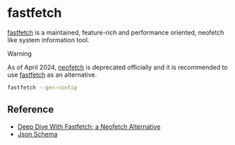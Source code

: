 # fastfetch

[fastfetch](https://github.com/fastfetch-cli/fastfetch) is a maintained, feature-rich and performance oriented, neofetch like system information tool.

> [!WARNING]
> As of April 2024, [neofetch](https://github.com/dylanaraps/neofetch) is deprecated officially and it is recommended to use [fastfetch](https://github.com/fastfetch-cli/fastfetch) as an alternative.

```bash
fastfetch --gen-config
```

## Reference

- [Deep Dive With Fastfetch; a Neofetch Alternative](https://itsfoss.com/fine-control-fastfetch/)
- [Json Schema](https://github.com/fastfetch-cli/fastfetch/wiki/Json-Schema)

